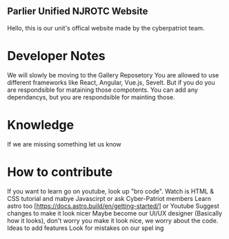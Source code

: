 ## Parlier Unified NJROTC Website
Hello, this is our unit's offical website made by the cyberpatriot team.

# Developer Notes
We will slowly be moving to the Gallery Reposetory
You are allowed to use different frameworks like React, Angular, Vue.js, Sevelt. But if you do you are respondsible for mataining those compotents.
You can add any dependancys, but you are respondsible for mainting those.

# Knowledge
If we are missing something let us know

# How to contribute
If you want to learn go on youtube, look up "bro code". Watch is HTML & CSS tutorial and mabye Javascirpt or ask Cyber-Patriot members 
Learn astro too [https://docs.astro.build/en/getting-started/] or Youtube
Suggest changes to make it look nicer
Maybe become our UI/UX designer (Basically how it looks), don't worry you make it look nice, we worry about the code.
Ideas to add features
Look for mistakes on our spel ing
